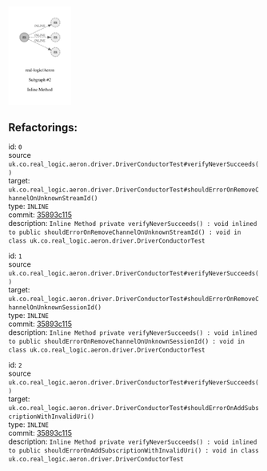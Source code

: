 <img src=subgraph_atomic_2.svg width=25%>

## Refactorings:

id: `0`\
source `uk.co.real_logic.aeron.driver.DriverConductorTest#verifyNeverSucceeds()`\
target: `uk.co.real_logic.aeron.driver.DriverConductorTest#shouldErrorOnRemoveChannelOnUnknownStreamId()`\
type: `INLINE`\
commit: [35893c115](https://github.com/real-logic/Aeron/commit/35893c115ba23bd62a7036a33390420f074ce660)\
description: `Inline Method private verifyNeverSucceeds() : void inlined to public shouldErrorOnRemoveChannelOnUnknownStreamId() : void in class uk.co.real_logic.aeron.driver.DriverConductorTest`

id: `1`\
source `uk.co.real_logic.aeron.driver.DriverConductorTest#verifyNeverSucceeds()`\
target: `uk.co.real_logic.aeron.driver.DriverConductorTest#shouldErrorOnRemoveChannelOnUnknownSessionId()`\
type: `INLINE`\
commit: [35893c115](https://github.com/real-logic/Aeron/commit/35893c115ba23bd62a7036a33390420f074ce660)\
description: `Inline Method private verifyNeverSucceeds() : void inlined to public shouldErrorOnRemoveChannelOnUnknownSessionId() : void in class uk.co.real_logic.aeron.driver.DriverConductorTest`

id: `2`\
source `uk.co.real_logic.aeron.driver.DriverConductorTest#verifyNeverSucceeds()`\
target: `uk.co.real_logic.aeron.driver.DriverConductorTest#shouldErrorOnAddSubscriptionWithInvalidUri()`\
type: `INLINE`\
commit: [35893c115](https://github.com/real-logic/Aeron/commit/35893c115ba23bd62a7036a33390420f074ce660)\
description: `Inline Method private verifyNeverSucceeds() : void inlined to public shouldErrorOnAddSubscriptionWithInvalidUri() : void in class uk.co.real_logic.aeron.driver.DriverConductorTest`

